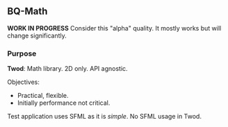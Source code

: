 
BQ-Math
-------

**WORK IN PROGRESS** Consider this "alpha" quality. It mostly works but will change significantly.

### Purpose

**Twod**: Math library. 2D only. API agnostic.

Objectives:
- Practical, flexible.
- Initially performance not critical.

Test application uses SFML as it is *simple*. No SFML usage in Twod.

